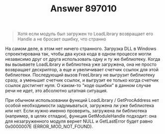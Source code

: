 ﻿---
title: "Answer 897010"
se.owner.user_id: 240512
se.owner.display_name: "MSDN.WhiteKnight"
se.owner.link: "https://ru.stackoverflow.com/users/240512/msdn-whiteknight"
se.answer_id: 897010
se.question_id: 896643
se.post_type: answer
se.score: 1
se.is_accepted: False
---
<blockquote>
  <p>Хотя если модуль был загружен то LoadLibrary возвращает его Handle а не бросает ошибку, что странно</p>
</blockquote>

<p>На самом деле, в этом нет ничего странного. Загрузка DLL в Windows спроектирована так, чтобы два куска кода в одном процессе могли независимо друг от друга использовать одну и ту же библиотеку. Когда вы вызываете LoadLibrary и библиотека уже загружена, она не просто возвращает дескриптор, а еще и увеличивает счетчик ссылок для этой библиотеки. Последующий вызов FreeLibrary не выгрузит библиотеку сразу, а уменьшит счетчик ссылок, и выгрузит ее только когда счетчик ссылок достигнет нуля. О каком-то "коде ошибки" в данном случае речи не идет, это абсолютно штатная ситуация.</p>

<p>При обычном использовании функций LoadLibrary / GetProcAddress нет особой необходимости задумываться, загружена ли уже библиотека или нет. Если нужно именно проверить, загружена ли библиотека (например, в целях отладки), функция GetModuleHandle подходит: она для незагруженного модуля вернет NULL и GetLastError будет равно 0x0000007E (ERROR_MOD_NOT_FOUND).</p>
